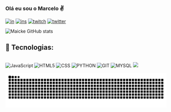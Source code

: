### Olá eu sou o Marcelo ✌

[![in](https://img.shields.io/badge/LinkedIn-0077B5?style=for-the-badge&logo=linkedin&logoColor=white)](https://www.linkedin.com/in/marcelo-santiago-in/)
[![ins](https://img.shields.io/badge/Instagram-E4405F?style=for-the-badge&logo=instagram&logoColor=white)](https://www.instagram.com/mrmaicke/)
[![twitch](https://img.shields.io/badge/Twitch-9146FF?style=for-the-badge&logo=twitch&logoColor=white)](https://www.twitch.tv/mrmaicke_)
[![twitter](https://img.shields.io/badge/Twitter-1DA1F2?style=for-the-badge&logo=twitter&logoColor=white)](https://twitter.com/MrMaicke)

![Maicke GitHub stats](https://github-readme-stats.vercel.app/api?username=mrmaicke&show_icons=true&theme=radical)

## 🔧 Tecnologias:

<div style="display: inline_block">
<br/>
    <img alt=JavaScript src="https://img.shields.io/badge/JavaScript-323330?style=for-the-badge&logo=javascript&logoColor=F7DF1E">
    <img alt=HTML5 src="https://img.shields.io/badge/HTML5-E34F26?style=for-the-badge&logo=html5&logoColor=white">
    <img alt=CSS src="https://img.shields.io/badge/CSS-239120?&style=for-the-badge&logo=css3&logoColor=white">
    <img alt=PYTHON src="https://img.shields.io/badge/Python-14354C?style=for-the-badge&logo=python&logoColor=white">
    <img alt=GIT src="https://img.shields.io/badge/GIT-E44C30?style=for-the-badge&logo=git&logoColor=white">
    <img alt=MYSQL src="https://img.shields.io/badge/MySQL-005C84?style=for-the-badge&logo=mysql&logoColor=white">
  <img height="180em" src="https://github-readme-stats.vercel.app/api/top-langs/?username=mrmaicke&layout=compact&langs_count=7&theme=radical"/>
</div>

![Snake animation](https://github.com/mrmaicke/mrmaicke/blob/output/github-contribution-grid-snake.svg)
